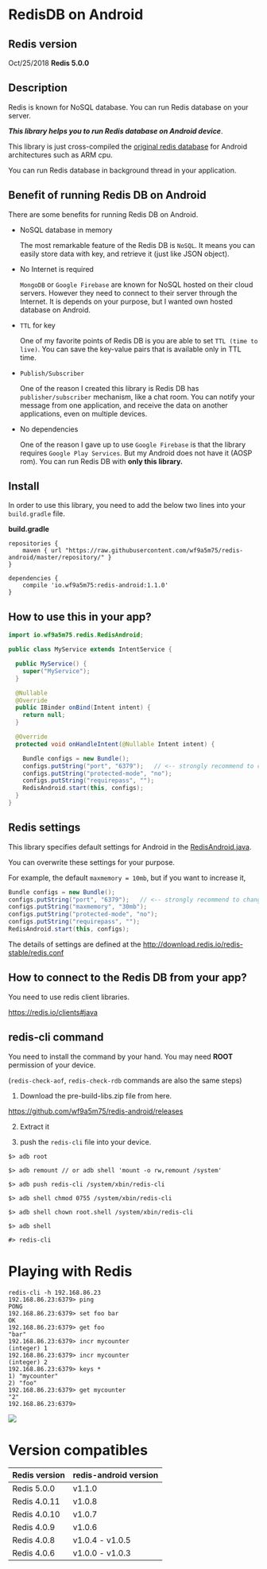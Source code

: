 # RedisDB on Android

## Redis version

Oct/25/2018  **Redis 5.0.0**

## Description

Redis is known for NoSQL database. You can run Redis database on your server.

**_This library helps you to run Redis database on Android device_**.

This library is just cross-compiled the [original redis database](https://redis.io/) for Android architectures such as ARM cpu.

You can run Redis database in background thread in your application.



## Benefit of running Redis DB on Android

There are some benefits for running Redis DB on Android.

  - NoSQL database in memory

    The most remarkable feature of the Redis DB is `NoSQL`.
    It means you can easily store data with key, and retrieve it (just like JSON object).

  - No Internet is required

    `MongoDB` or `Google Firebase` are known for NoSQL hosted on their cloud servers. However they need to connect to their server through the Internet.
    It is depends on your purpose, but I wanted own hosted database on Android.

  - `TTL` for key

    One of my favorite points of Redis DB is you are able to set `TTL (time to live)`. You can save the key-value pairs that is available only in TTL time.

  - `Publish/Subscriber`

    One of the reason I created this library is Redis DB has `publisher/subscriber` mechanism, like a chat room.
    You can notify your message from one application, and receive the data on another applications, even on multiple devices.

  - No dependencies

    One of the reason I gave up to use `Google Firebase` is that the library requires `Google Play Services`. But my Android does not have it (AOSP rom).
    You can run Redis DB with **only this library.**

## Install

In order to use this library, you need to add the below two lines into your `build.gradle` file.

**build.gradle**
```
repositories {
    maven { url "https://raw.githubusercontent.com/wf9a5m75/redis-android/master/repository/" }
}

dependencies {
    compile 'io.wf9a5m75:redis-android:1.1.0'
}
```

## How to use this in your app?

```java
import io.wf9a5m75.redis.RedisAndroid;

public class MyService extends IntentService {

  public MyService() {
    super("MyService");
  }

  @Nullable
  @Override
  public IBinder onBind(Intent intent) {
    return null;
  }

  @Override
  protected void onHandleIntent(@Nullable Intent intent) {

    Bundle configs = new Bundle();
    configs.putString("port", "6379");   // <-- strongly recommend to change to different port number
    configs.putString("protected-mode", "no");
    configs.putString("requirepass", "");
    RedisAndroid.start(this, configs);
  }
}
```

## Redis settings

This library specifies default settings for Android in the [RedisAndroid.java](https://github.com/wf9a5m75/redis-android/blob/master/redis-android/src/main/java/io/wf9a5m75/redis/RedisAndroid.java).

You can overwrite these settings for your purpose.

For example, the default `maxmemory = 10mb`, but if you want to increase it,

```java
Bundle configs = new Bundle();
configs.putString("port", "6379");   // <-- strongly recommend to change to different port number
configs.putString("maxmemory", "30mb");
configs.putString("protected-mode", "no");
configs.putString("requirepass", "");
RedisAndroid.start(this, configs);
```

The details of settings are defined at the http://download.redis.io/redis-stable/redis.conf

## How to connect to the Redis DB from your app?

You need to use redis client libraries.

https://redis.io/clients#java

## redis-cli command

You need to install the command by your hand.
You may need **ROOT** permission of your device.

(`redis-check-aof`, `redis-check-rdb` commands are also the same steps)

1. Download the pre-build-libs.zip file from here.

https://github.com/wf9a5m75/redis-android/releases

2. Extract it

3. push the `redis-cli` file into your device.

```
$> adb root

$> adb remount // or adb shell 'mount -o rw,remount /system'

$> adb push redis-cli /system/xbin/redis-cli

$> adb shell chmod 0755 /system/xbin/redis-cli

$> adb shell chown root.shell /system/xbin/redis-cli

$> adb shell

#> redis-cli

```

# Playing with Redis

```
redis-cli -h 192.168.86.23
192.168.86.23:6379> ping
PONG
192.168.86.23:6379> set foo bar
OK
192.168.86.23:6379> get foo
"bar"
192.168.86.23:6379> incr mycounter
(integer) 1
192.168.86.23:6379> incr mycounter
(integer) 2
192.168.86.23:6379> keys *
1) "mycounter"
2) "foo"
192.168.86.23:6379> get mycounter
"2"
192.168.86.23:6379>
```

![](https://github.com/wf9a5m75/redis-android/blob/master/images/playing.gif?raw=true)

# Version compatibles

| Redis version | redis-android version |
|---------------|-----------------------|
| Redis 5.0.0   | v1.1.0                |
| Redis 4.0.11  | v1.0.8                |
| Redis 4.0.10  | v1.0.7                |
| Redis 4.0.9   | v1.0.6                |
| Redis 4.0.8   | v1.0.4 - v1.0.5       |
| Redis 4.0.6   | v1.0.0 - v1.0.3       |
